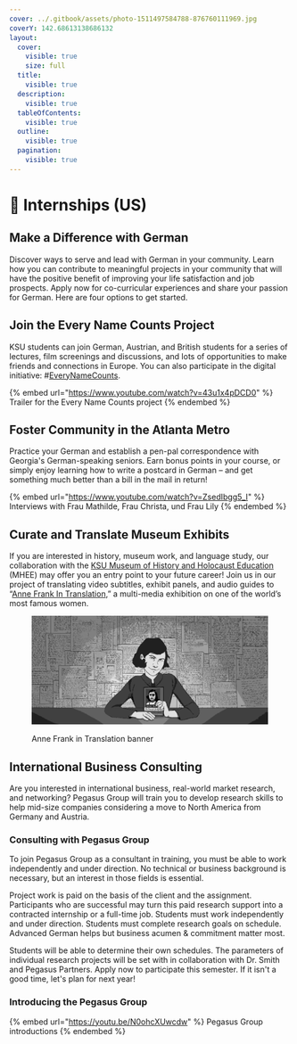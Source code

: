 ```yaml
---
cover: ../.gitbook/assets/photo-1511497584788-876760111969.jpg
coverY: 142.68613138686132
layout:
  cover:
    visible: true
    size: full
  title:
    visible: true
  description:
    visible: true
  tableOfContents:
    visible: true
  outline:
    visible: true
  pagination:
    visible: true
---
```


# 👷 Internships (US)

## Make a Difference with German <a href="#block-f305b50a4e314a0f91772467f8398449" id="block-f305b50a4e314a0f91772467f8398449"></a>

Discover ways to serve and lead with German in your community. Learn how you can contribute to meaningful projects in your community that will have the positive benefit of improving your life satisfaction and job prospects. Apply now for co-curricular experiences and share your passion for German. Here are four options to get started.

## Join the Every Name Counts Project <a href="#block-d2bfd74e9ed14a4d999aaa9def5c800f" id="block-d2bfd74e9ed14a4d999aaa9def5c800f"></a>

KSU students can join German, Austrian, and British students for a series of lectures, film screenings and discussions, and lots of opportunities to make friends and connections in Europe. You can also participate in the digital initiative: #[EveryNameCounts](https://www.zooniverse.org/projects/arolsen-archives/every-name-counts).

{% embed url="https://www.youtube.com/watch?v=43u1x4pDCD0" %}
Trailer for the Every Name Counts project
{% endembed %}

## Foster Community in the Atlanta Metro <a href="#block-cb2eff8d3911473ea1341336bd00eb56" id="block-cb2eff8d3911473ea1341336bd00eb56"></a>

Practice your German and establish a pen-pal correspondence with Georgia's German-speaking seniors. Earn bonus points in your course, or simply enjoy learning how to write a postcard in German – and get something much better than a bill in the mail in return!

{% embed url="https://www.youtube.com/watch?v=ZsedIbgg5_I" %}
Interviews with Frau Mathilde, Frau Christa, und Frau Lily
{% endembed %}

## **Curate and Translate Museum Exhibits** <a href="#block-72559aa2a85546d2baf6a0d59bb4ac60" id="block-72559aa2a85546d2baf6a0d59bb4ac60"></a>

If you are interested in history, museum work, and language study, our collaboration with the [KSU Museum of History and Holocaust Education](https://historymuseum.kennesaw.edu/) (MHEE) may offer you an entry point to your future career! Join us in our project of translating video subtitles, exhibit panels, and audio guides to “[Anne Frank In Translation](https://historymuseum.kennesaw.edu/exhibitions/traveling/anne\_frank\_in\_translation.php),” a multi-media exhibition on one of the world’s most famous women.

<figure><img src="../.gitbook/assets/Anne_Frank_1.jpg" alt=""><figcaption><p>Anne Frank in Translation banner</p></figcaption></figure>

## International Business Consulting <a href="#block-222dc92b939d49f1b6c79ccdb39c268e" id="block-222dc92b939d49f1b6c79ccdb39c268e"></a>

Are you interested in international business, real-world market research, and networking? Pegasus Group will train you to develop research skills to help mid-size companies considering a move to North America from Germany and Austria.

### Consulting with Pegasus Group <a href="#block-54d9b43747984087aa3b6dc296068495" id="block-54d9b43747984087aa3b6dc296068495"></a>

To join Pegasus Group as a consultant in training, you must be able to work independently and under direction. No technical or business background is necessary, but an interest in those fields is essential.

Project work is paid on the basis of the client and the assignment. Participants who are successful may turn this paid research support into a contracted internship or a full-time job. Students must work independently and under direction. Students must complete research goals on schedule. Advanced German helps but business acumen & commitment matter most.

Students will be able to determine their own schedules. The parameters of individual research projects will be set with in collaboration with Dr. Smith and Pegasus Partners. Apply now to participate this semester. If it isn't a good time, let's plan for next year!

### Introducing the Pegasus Group <a href="#block-a42c66e5afaf4bc3a6c2a8f3c7da65dc" id="block-a42c66e5afaf4bc3a6c2a8f3c7da65dc"></a>

{% embed url="https://youtu.be/N0ohcXUwcdw" %}
Pegasus Group introductions
{% endembed %}
